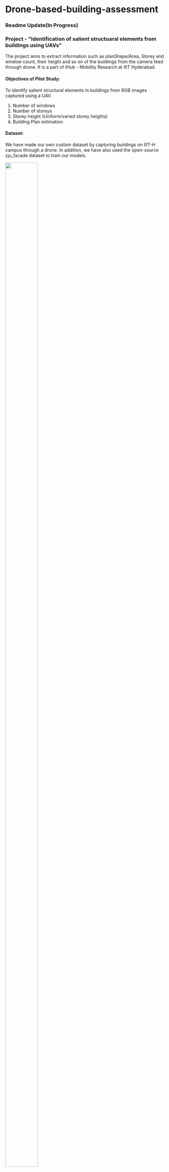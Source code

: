 # Drone-based-building-assessment
### Readme Update(In Progress)

### Project - "Identification of salient structuaral elements from buildings using UAVs"
The project aims to extract information such as planShape/Area, Storey and window count, their height and so on of the buildings from the camera feed through drone. It is a part of IHub - Mobility Research at IIIT Hyderabad.

#### Objectives of Pilot Study:
To identify salient structural elements in buildings from RGB images captured using a UAV.
1) Number of windows
2) Number of storeys
3) Storey height (Uniform/varied storey heights)
4) Building Plan estimation

#### Dataset:
We have made our own custom dataset by capturing buildings on IIIT-H campus through a drone. In addition, we have also used the open-source zju_facade dataset to train our models.

<p>
  <img src="readme_images/Dataset.drawio.png" width="45%" height="90%"/>     
</p>
For window detection task (The ground truths are bounding boxes shown in red)

<br />
<p>
  <img src="readme_images/RoofTopDataset.png" width="45%" height="90%"/>
</p>

For plan-shape/area (The ground truths are segmented masks in white)

### Progress till now:
Please find our current progress in the following presentation.
<a href="https://docs.google.com/presentation/d/1Oj5h2Y_G0Geoxrf7Ti8xwFlPiwgsrAcYaunN2R8y6zE/edit?usp=sharing" target="_blank">Presentation Link</a>


### Window detection
<p align="center"><img src="readme_images/17.png" width="400" height="300"/></p>
<p align = "center">Shufflenet inference</p>
<br />
As shown in the above fig., we have the detected windows from the model inference(Shufflenet from win_det_heatmaps). However, we see that some windows still go undetected. Hence, we have a designed a post-processing module 

<br />

Post-processing module:
<p><img src="readme_images/newblockd.drawio (1).png" width="80%" height="50%"/></p>

We take the detected windows as templates and run them over the horizontal patch in the image. We try to match this template in the patch and detect the windows which we were previously not detected. 
<br />


<p><img src="readme_images/newtm.drawio.png" width=750%" height="70%"/></p>
<p align = "center">Model inference(left), Horizontal Patch
(middle), Template (right)</p>

<p><img src="readme_images/newio.drawio.png" width=750%" height="70%"/></p>
<p align = "center">Post processing results</p>

As shown in the fig. above, the post processing module detects all windows successfully.
<br />
<br />
<br />

### Storey/Building height estimation:

<p align = "center"><img src="readme_images/dsf.drawio.png" width=50%" height="70%"></p>
As shown in the fig. above, we make use of Depth(D), focal
length of the camera(f), height of the UAV(H) and image
coordinates(x,y) are used to map the coordinates of each
detected window from the image to a 2D vertical plane using
triangulation. 

<br />
<p align="center"><img src="readme_images/nms_vmp.drawio.png" width=70%" height="70%"></p>
<p align="center">2D Vertical Plane Mapping(Before and After NMS)</p>

The above vertical plane helps us get an estimate of distance between 2 consecutive vertical windows. Although we have the imaginary vertical plane(scaled in cm), we cannot use this directly to
estimate storey heights. This is because the vertical plane
also includes the ground plane. Due to this, the estimated
height increases by the proportion of ground plane pixels
and therefore it needs to be accounted for. As it depends
on the start frame and also the camera’s FOV, it is difficult
to generalize it in different scenarios, hence we rely on
3D reconstruction for this.

<p align="center"><img src="readme_images/3d_reconstruction_buildings.png" width=70%" height="70%"></p>

<br />
<p>1 unit (mesh) = ∇Wij /∇wij</p> 
where ∇Wij represents the distance between consecutive
windows in cm, estimated from Plane Mapping Approach
whereas ∇wij represents the distance between same two
windows in the units of mesh from SFM reconstruction

Now, we use the unit scale to estimate the building/storey heights in the 3D reconstruction.
<br />
<br />

### Plan Shape/Area Estimation :
We use RefineNet from [building-footprint-segmentation](https://github.com/fuzailpalnak/building-footprint-segmentation) and fine-tune it on our dataset consisting of GoogleEarth & IIIT-H campus(captured using UAV), which consists of around 200 images.

<p><img src="readme_images/RefineNet_ForwardPass.png" width="100%" height="50%"/></p>
<p align="center">Inference</p>

<p><img src="readme_images/RefineNet_Result-1.drawio.png" width="100%" height="50%"/></p>
<p align="center">Sample results from the dataset</p>

<br />
<br />

### Project Team:
Dhruv Patel - Project Associate, Robotics Research Centre(RRC), IIIT Hyderabad \
Shivani Chepuri - MS Student, IIIT Hyderabad \
Sarvesh Thakur - MEng Robotics, University of Maryland 

Advisors: \
Prof. Madhava Krishna (Head & Professor, RRC, IIIT Hyderabad) \
Dr. Harikumar Kandath (Assistant Professor, IIIT-Hyderabad) \
Dr. Ravi Kiran Sarvadevabhatla (Assistant Professor, IIIT-Hyderabad)
